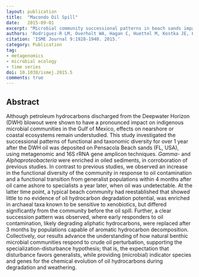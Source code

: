 ```yaml
---
layout: publication
title:  "Macondo Oil Spill"
date:   2015-09-01
excerpt: "Microbial community successional patterns in beach sands impacted by the Deepwater Horizon oil spill."
authors: 'Rodriguez-R LM, Overholt WA, Hagan C, Huettel M, Kostka JE, Konstantinidis KT.'
citation: 'ISME Journal 9:1928-1940. 2015.'
category: Publication
tag:
- metagenomics
- microbial ecology
- time series
doi: 10.1038/ismej.2015.5
comments: true
---
```


## Abstract
Although petroleum hydrocarbons discharged from the Deepwater Horizon (DWH) blowout were shown to have a pronounced impact on indigenous microbial communities in the Gulf of Mexico, effects on nearshore or coastal ecosystems remain understudied. This study investigated the successional patterns of functional and taxonomic diversity for over 1 year after the DWH oil was deposited on Pensacola Beach sands (FL, USA), using metagenomic and 16S rRNA gene amplicon techniques. *Gamma*- and *Alphaproteobacteria* were enriched in oiled sediments, in corroboration of previous studies. In contrast to previous studies, we observed an increase in the functional diversity of the community in response to oil contamination and a functional transition from generalist populations within 4 months after oil came ashore to specialists a year later, when oil was undetectable. At the latter time point, a typical beach community had reestablished that showed little to no evidence of oil hydrocarbon degradation potential, was enriched in archaeal taxa known to be sensitive to xenobiotics, but differed significantly from the community before the oil spill. Further, a clear succession pattern was observed, where early responders to oil contamination, likely degrading aliphatic hydrocarbons, were replaced after 3 months by populations capable of aromatic hydrocarbon decomposition. Collectively, our results advance the understanding of how natural benthic microbial communities respond to crude oil perturbation, supporting the specialization-disturbance hypothesis; that is, the expectation that disturbance favors generalists, while providing (microbial) indicator species and genes for the chemical evolution of oil hydrocarbons during degradation and weathering.
